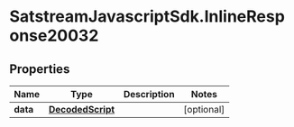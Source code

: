 # SatstreamJavascriptSdk.InlineResponse20032

## Properties
Name | Type | Description | Notes
------------ | ------------- | ------------- | -------------
**data** | [**DecodedScript**](DecodedScript.md) |  | [optional] 
